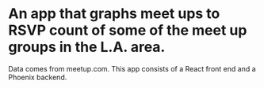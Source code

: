 #  An app that graphs meet ups to RSVP count of some of the meet up groups in the L.A. area.

Data comes from meetup.com. This app consists of a React front end and a Phoenix backend.

